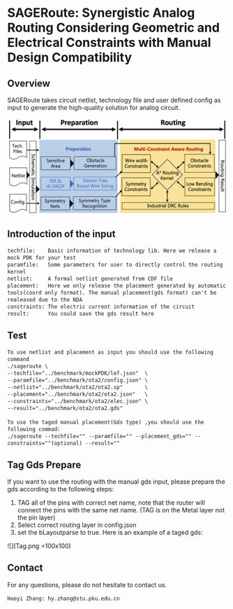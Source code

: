 # SAGERoute: Synergistic Analog Routing Considering Geometric and Electrical Constraints with Manual Design Compatibility

## Overview
SAGERoute takes circuit netlist, technology file and user defined config as input to generate the high-quality solution for analog circuit. 

![](Overview.png)

## Introduction of the input
```
techfile:    Basic information of technology lib. Here we release a mock PDK for your test
paramfile:   Some parameters for user to directly control the routing kernel 
netlist:     A formal netlist generated from CDF file
placement:   Here we only release the placement generated by automatic tools(coord only format). The manual placement(gds format) can't be realeased due to the NDA
constraints: The electric current information of the circuit
result:      You could save the gds result here
```
## Test 
```
To use netlist and placement as input you should use the following command
./sageroute \ 
--techfile="../benchmark/mockPDK/lef.json"  \
--paramfile="../benchmark/ota2/config.json" \ 
--netlist="../benchmark/ota2/ota2.sp"       \
--placement="../benchmark/ota2/ota2.json"   \
--constraints="../benchmark/ota2/elec.json" \
--result="../benchmark/ota2/ota2.gds"         

To use the taged manual placement(Gds type) ,you should use the following commad:
./sageroute --techfile="" --paramfile="" --placement_gds="" --constraints=""(optional) --result=""

```

## Tag Gds Prepare

If you want to use the routing with the manual gds input, please prepare the gds according to the following steps:
1. TAG all of the pins with correct net name, note that the router will connect the pins with the same net name. (TAG is on the Metal layer not the pin layer)
2. Select correct routing layer in config.json
3. set the bLayoutparse to true.
Here is an example of a taged gds: 

![](Tag.png =100x100)


## Contact

For any questions, please do not hesitate to contact us.

```
Haoyi Zhang: hy.zhang@stu.pku.edu.cn
```
